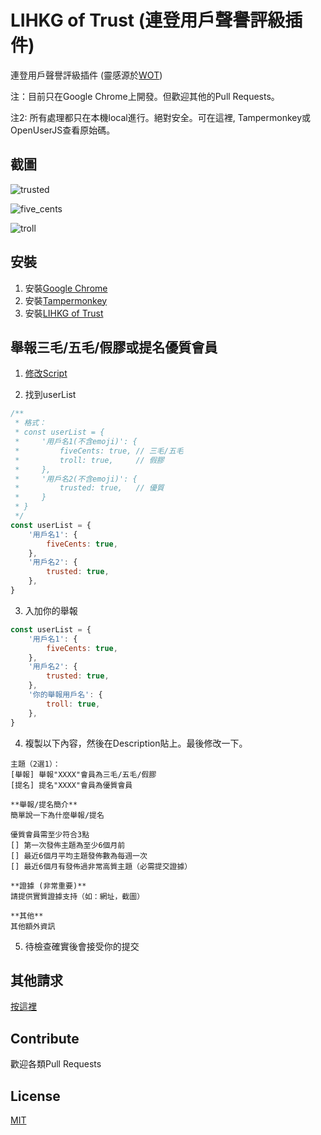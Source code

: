 # LIHKG of Trust (連登用戶聲譽評級插件)

連登用戶聲譽評級插件 (靈感源於[WOT](https://chrome.google.com/webstore/detail/wot-web-of-trust-website/bhmmomiinigofkjcapegjjndpbikblnp))

注：目前只在Google Chrome上開發。但歡迎其他的Pull Requests。

注2: 所有處理都只在本機local進行。絕對安全。可在這裡, Tampermonkey或OpenUserJS查看原始碼。

## 截圖

![trusted](http://imgur.com/nDd53tt.jpg)

![five_cents](http://imgur.com/eADEjE2.jpg)

![troll](http://imgur.com/JxV7XQ7.jpg)

## 安裝

1. 安裝[Google Chrome](https://www.google.com/chrome/)
2. 安裝[Tampermonkey](https://chrome.google.com/webstore/detail/tampermonkey/dhdgffkkebhmkfjojejmpbldmpobfkfo)
3. 安裝[LIHKG of Trust](https://openuserjs.org/scripts/blah2017blah/lihkg-of-trust)

## 舉報三毛/五毛/假膠或提名優質會員

1. [修改Script](https://github.com/blah2017blah/lihkg-of-trust/edit/master/lihkg-of-trust.user.js)

2. 找到userList

```js
/**
 * 格式：
 * const userList = {
 *     '用戶名1(不含emoji)': {
 *         fiveCents: true, // 三毛/五毛
 *         troll: true,     // 假膠
 *     },
 *     '用戶名2(不含emoji)': {
 *         trusted: true,   // 優質
 *     }
 * }
 */
const userList = {
    '用戶名1': {
        fiveCents: true,
    },
    '用戶名2': {
        trusted: true,
    },
}
```

3. 入加你的舉報

```js
const userList = {
    '用戶名1': {
        fiveCents: true,
    },
    '用戶名2': {
        trusted: true,
    },
    '你的舉報用戶名': {
        troll: true,
    },
}
```

4. 複製以下內容，然後在Description貼上。最後修改一下。

```
主題（2選1）：
[舉報] 舉報"XXXX"會員為三毛/五毛/假膠
[提名] 提名"XXXX"會員為優質會員

**舉報/提名簡介**
簡單說一下為什麼舉報/提名

優質會員需至少符合3點
[] 第一次發佈主題為至少6個月前
[] 最近6個月平均主題發佈數為每週一次
[] 最近6個月有發佈過非常高質主題（必需提交證據）

**證據 (非常重要)**
請提供實質證據支持（如：網址，截圖）

**其他**
其他額外資訊
```

5. 待檢查確實後會接受你的提交

## 其他請求

[按這裡](https://github.com/blah2017blah/lihkg-of-trust/issues/new/choose)

## Contribute

歡迎各類Pull Requests

## License
[MIT](https://choosealicense.com/licenses/mit/)
